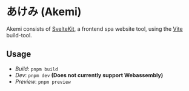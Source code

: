 # あけみ (Akemi)

Akemi consists of [SvelteKit](https://kit.svelte.dev/), a frontend spa website tool, using the
[Vite](https://vitejs.dev/) build-tool.

## Usage

- _Build_: `pnpm build`
- _Dev_: `pnpm dev` **(Does not currently support Webassembly)**
- _Preview_: `pnpm preview`
